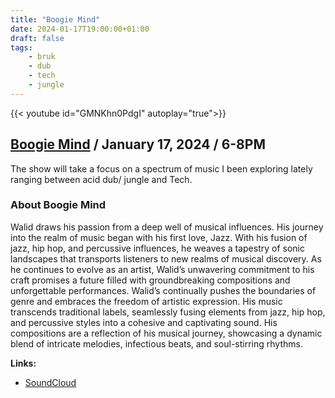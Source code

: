 ```yaml
---
title: "Boogie Mind"
date: 2024-01-17T19:00:00+01:00
draft: false
tags:
    - bruk
    - dub
    - tech
    - jungle
---
```

{{< youtube id="GMNKhn0PdgI" autoplay="true">}}

## [Boogie Mind](https://soundcloud.com/wallacemelad) / January 17, 2024 / 6-8PM

The show will take a focus on a spectrum of music I been exploring lately ranging between acid dub/ jungle and Tech.

### About Boogie Mind
Walid draws his passion from a deep well of musical influences. His journey into the realm of music began with his first love, Jazz. With his fusion of jazz, hip hop, and percussive influences, he weaves a tapestry of sonic landscapes that transports listeners to new realms of musical discovery. As he continues to evolve as an artist, Walid’s unwavering commitment to his craft promises a future filled with groundbreaking compositions and unforgettable performances. 
Walid’s continually pushes the boundaries of genre and embraces the freedom of artistic expression. His music transcends traditional labels, seamlessly fusing elements from jazz, hip hop, and percussive styles into a cohesive and captivating sound. His compositions are a reflection of his musical journey, showcasing a dynamic blend of intricate melodies, infectious beats, and soul-stirring rhythms.


**Links:**
- [SoundCloud](https://soundcloud.com/wallacemelad)
